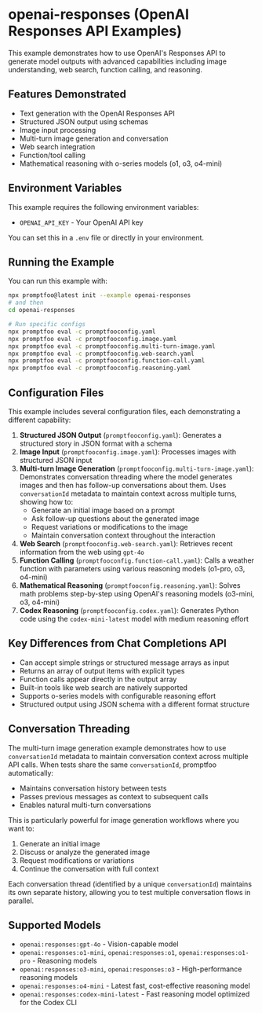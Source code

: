 # openai-responses (OpenAI Responses API Examples)

This example demonstrates how to use OpenAI's Responses API to generate model outputs with advanced capabilities including image understanding, web search, function calling, and reasoning.

## Features Demonstrated

- Text generation with the OpenAI Responses API
- Structured JSON output using schemas
- Image input processing
- Multi-turn image generation and conversation
- Web search integration
- Function/tool calling
- Mathematical reasoning with o-series models (o1, o3, o4-mini)

## Environment Variables

This example requires the following environment variables:

- `OPENAI_API_KEY` - Your OpenAI API key

You can set this in a `.env` file or directly in your environment.

## Running the Example

You can run this example with:

```bash
npx promptfoo@latest init --example openai-responses
# and then
cd openai-responses

# Run specific configs
npx promptfoo eval -c promptfooconfig.yaml
npx promptfoo eval -c promptfooconfig.image.yaml
npx promptfoo eval -c promptfooconfig.multi-turn-image.yaml
npx promptfoo eval -c promptfooconfig.web-search.yaml
npx promptfoo eval -c promptfooconfig.function-call.yaml
npx promptfoo eval -c promptfooconfig.reasoning.yaml
```

## Configuration Files

This example includes several configuration files, each demonstrating a different capability:

1. **Structured JSON Output** (`promptfooconfig.yaml`): Generates a structured story in JSON format with a schema
2. **Image Input** (`promptfooconfig.image.yaml`): Processes images with structured JSON input
3. **Multi-turn Image Generation** (`promptfooconfig.multi-turn-image.yaml`): Demonstrates conversation threading where the model generates images and then has follow-up conversations about them. Uses `conversationId` metadata to maintain context across multiple turns, showing how to:
   - Generate an initial image based on a prompt
   - Ask follow-up questions about the generated image
   - Request variations or modifications to the image
   - Maintain conversation context throughout the interaction
4. **Web Search** (`promptfooconfig.web-search.yaml`): Retrieves recent information from the web using `gpt-4o`
5. **Function Calling** (`promptfooconfig.function-call.yaml`): Calls a weather function with parameters using various reasoning models (o1-pro, o3, o4-mini)
6. **Mathematical Reasoning** (`promptfooconfig.reasoning.yaml`): Solves math problems step-by-step using OpenAI's reasoning models (o3-mini, o3, o4-mini)
7. **Codex Reasoning** (`promptfooconfig.codex.yaml`): Generates Python code using the `codex-mini-latest` model with medium reasoning effort

## Key Differences from Chat Completions API

- Can accept simple strings or structured message arrays as input
- Returns an array of output items with explicit types
- Function calls appear directly in the output array
- Built-in tools like web search are natively supported
- Supports o-series models with configurable reasoning effort
- Structured output using JSON schema with a different format structure

## Conversation Threading

The multi-turn image generation example demonstrates how to use `conversationId` metadata to maintain conversation context across multiple API calls. When tests share the same `conversationId`, promptfoo automatically:

- Maintains conversation history between tests
- Passes previous messages as context to subsequent calls
- Enables natural multi-turn conversations

This is particularly powerful for image generation workflows where you want to:

1. Generate an initial image
2. Discuss or analyze the generated image
3. Request modifications or variations
4. Continue the conversation with full context

Each conversation thread (identified by a unique `conversationId`) maintains its own separate history, allowing you to test multiple conversation flows in parallel.

## Supported Models

- `openai:responses:gpt-4o` - Vision-capable model
- `openai:responses:o1-mini`, `openai:responses:o1`, `openai:responses:o1-pro` - Reasoning models
- `openai:responses:o3-mini`, `openai:responses:o3` - High-performance reasoning models
- `openai:responses:o4-mini` - Latest fast, cost-effective reasoning model
- `openai:responses:codex-mini-latest` - Fast reasoning model optimized for the Codex CLI
